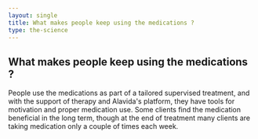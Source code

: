 ```yaml
---
layout: single
title: What makes people keep using the medications ?
type: the-science
---
```

## What makes people keep using the medications ?

People use the medications as part of a tailored supervised treatment, and with the support of therapy and Alavida's platform, they have tools for motivation and proper medication use.  Some clients find the medication beneficial in the long term, though at the end of treatment many clients are taking medication only a couple of times each week.  